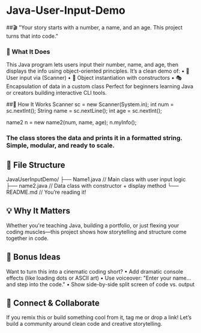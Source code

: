 # Java-User-Input-Demo

##🎬 "Your story starts with a number, a name, and an age. This project turns that into code."
### 🚀 What It Does
This Java program lets users input their number, name, and age, then displays the info using object-oriented principles. It’s a clean demo of:
• 	🔢 User input via (Scanner)
• 	🧠 Object instantiation with constructors
• 	🎭 Encapsulation of data in a custom class
Perfect for beginners learning Java or creators building interactive CLI tools.

##🧩 How It Works
Scanner sc = new Scanner(System.in);
int num = sc.nextInt();
String name = sc.nextLine();
int age = sc.nextInt();

name2 n = new name2(num, name, age);
n.myInfo();

### The  class stores the data and prints it in a formatted string. Simple, modular, and ready to scale.
## 📁 File Structure
JavaUserInputDemo/
├── Name1.java       // Main class with user input logic
├── name2.java       // Data class with constructor + display method
└── README.md        // You’re reading it!

## 💡 Why It Matters
Whether you're teaching Java, building a portfolio, or just flexing your coding muscles—this project shows how storytelling and structure come together in code.

## 🎥 Bonus Ideas
Want to turn this into a cinematic coding short?
• 	Add dramatic console effects (like loading dots or ASCII art)
• 	Use voiceover: "Enter your name... and step into the code."
• 	Show side-by-side split screen of code vs. output

## 🔗 Connect & Collaborate
If you remix this or build something cool from it, tag me or drop a link! Let’s build a community around clean code and creative storytelling.
